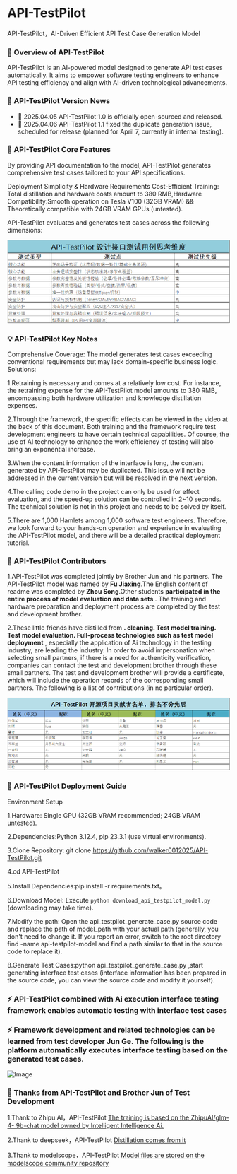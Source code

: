 # API-TestPilot
API-TestPilot，AI-Driven Efficient API Test Case Generation Model

### 🌟 Overview of API-TestPilot

API-TestPilot is an AI-powered model designed to generate API test cases automatically. It aims to empower software testing engineers to enhance API testing efficiency and align with AI-driven technological advancements. 

### 🎉 API-TestPilot Version News
- 🎁 2025.04.05 API-TestPilot 1.0 is officially open-sourced and released.
- 🎁 2025.04.06 API-TestPilot 1.1 fixed the duplicate generation issue, scheduled for release (planned for April 7, currently in internal testing).

### 🚀 API-TestPilot Core Features

By providing API documentation to the model, API-TestPilot generates comprehensive test cases tailored to your API specifications.

Deployment Simplicity & Hardware Requirements
Cost-Efficient Training: Total distillation and hardware costs amount to 380 RMB,Hardware Compatibility:Smooth operation on Tesla V100 (32GB VRAM) && Theoretically compatible with 24GB VRAM GPUs (untested).

API-TestPilot evaluates and generates test cases across the following dimensions:

![Image](https://github.com/walker0012025/API-TestPilot/blob/main/data/20250404111524_01.png)

### 💡 API-TestPilot Key Notes

Comprehensive Coverage: The model generates test cases exceeding conventional requirements but may lack domain-specific business logic. Solutions:

1.Retraining is necessary and comes at a relatively low cost. For instance, the retraining expense for the API-TestPilot model amounts to 380 RMB, encompassing both hardware utilization and knowledge distillation expenses.

2.Through the framework, the specific effects can be viewed in the video at the back of this document. Both training and the framework require test development engineers to have certain technical capabilities. Of course, the use of AI technology to enhance the work efficiency of testing will also bring an exponential increase.

3.When the content information of the interface is long, the content generated by API-TestPilot may be duplicated. This issue will not be addressed in the current version but will be resolved in the next version.

4.The calling code demo in the project can only be used for effect evaluation, and the speed-up solution can be controlled in 2~10 seconds. The technical solution is not in this project and needs to be solved by itself.

5.There are 1,000 Hamlets among 1,000 software test engineers. Therefore, we look forward to your hands-on operation and experience in evaluating the API-TestPilot model, and there will be a detailed practical deployment tutorial.

### 👥 API-TestPilot Contributors

1.API-TestPilot was completed jointly by Brother Jun and his partners. The API-TestPilot model was named by **Fu Jiaxing**.The English content of readme was completed by **Zhou Song**.Other students **participated in the entire process of model evaluation and data sets** . The training and hardware preparation and deployment process are completed by the test and development brother.

2.These little friends have distilled from **. cleaning. Test model training. Test model evaluation. Full-process technologies such as test model deployment** , especially the application of Ai technology in the testing industry, are leading the industry. In order to avoid impersonation when selecting small partners, if there is a need for authenticity verification, companies can contact the test and development brother through these small partners. The test and development brother will provide a certificate, which will include the operation records of the corresponding small partners. The following is a list of contributions (in no particular order).

![Image](https://github.com/walker0012025/API-TestPilot/blob/main/data/20250404122210.png)

### 📌 API-TestPilot Deployment Guide

Environment Setup

1.Hardware: Single GPU (32GB VRAM recommended; 24GB VRAM untested).

2.Dependencies:Python 3.12.4, pip 23.3.1 (use virtual environments).

3.Clone Repository:
git clone https://github.com/walker0012025/API-TestPilot.git  

4.cd API-TestPilot  

5.Install Dependencies:pip install -r requirements.txt。

6.Download Model: Execute `python download_api_testpilot_model.py` (downloading may take time).

7.Modify the path: Open the api_testpilot_generate_case.py source code and replace the path of model_path with your actual path (generally, you don't need to change it. If you report an error, switch to the root directory find -name api-testpilot-model and find a path similar to that in the source code to replace it).

8.Generate Test Cases:python api_testpilot_generate_case.py ,start generating interface test cases (interface information has been prepared in the source code, you can view the source code and modify it yourself).

### ⚡ API-TestPilot combined with Ai execution interface testing framework enables automatic testing with interface test cases
### ⚡ Framework development and related technologies can be learned from test developer Jun Ge. The following is the platform automatically executes interface testing based on the generated test cases.

![Image](https://github.com/walker0012025/API-TestPilot/blob/main/data/1743762862000.gif)

### 🙏 Thanks from API-TestPilot and Brother Jun of Test Development

1.Thank to Zhipu AI，API-TestPilot   [The training is based on the ZhipuAI/glm-4- 9b-chat model owned by Intelligent Intelligence Ai.](https://github.com/THUDM/GLM-4)

2.Thank to deepseek，API-TestPilot [Distillation comes from it](https://github.com/deepseek-ai/DeepSeek-R1)

3.Thank to modelscope，API-TestPilot [Model files are stored on the modelscope community repository](https://github.com/modelscope)

